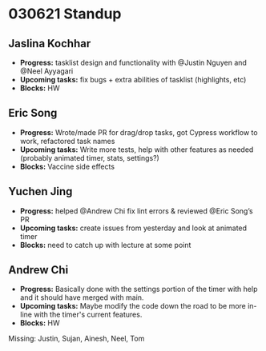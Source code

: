 # 030621 Standup

## Jaslina Kochhar
- **Progress:** tasklist design and functionality with @Justin Nguyen and @Neel Ayyagari
- **Upcoming tasks:** fix bugs + extra abilities of tasklist (highlights, etc)
- **Blocks:** HW

## Eric Song
- **Progress:** Wrote/made PR for drag/drop tasks, got Cypress workflow to work, refactored task names
- **Upcoming tasks:** Write more tests, help with other features as needed (probably animated timer, stats, settings?)
- **Blocks:** Vaccine side effects

## Yuchen Jing
- **Progress:** helped @Andrew Chi fix lint errors & reviewed @Eric Song’s PR
- **Upcoming tasks:** create issues from yesterday and look at animated timer
- **Blocks:** need to catch up with lecture at some point

## Andrew Chi
- **Progress:** Basically done with the settings portion of the timer with help and it should have merged with main.
- **Upcoming tasks:** Maybe modify the code down the road to be more in-line with the timer's current features.
- **Blocks:** HW

Missing: Justin, Sujan, Ainesh, Neel, Tom
